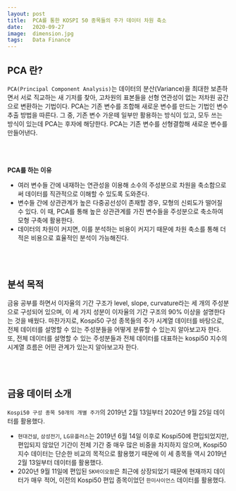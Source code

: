 ```yaml
---
layout: post
title:  PCA를 통한 KOSPI 50 종목들의 주가 데이터 차원 축소
date:   2020-09-27
image:  dimension.jpg
tags:   Data Finance
---
```

## PCA 란?

`PCA(Principal Component Analysis)`는 데이터의 분산(Variance)을 최대한 보존하면서 서로 직교하는 새 기저를 찾아, 고차원의 표본들을 선형 연관성이 없는 저차원 공간으로 변환하는 기법이다. PCA는 기존 변수를 조합해 새로운 변수를 만드는 기법인 변수추출 방법을 따른다. 그 중, 기존 변수 가운떼 일부만 활용하는 방식이 있고, 모두 쓰는 방식이 있는데 PCA는 후자에 해당한다. PCA는 기존 변수를 선형결합해 새로운 변수를 만들어낸다.<BR/><BR/><BR/><BR/>

**PCA를 하는 이유**<BR/>
* 여러 변수들 간에 내재하는 연관성을 이용해 소수의 주성분으로 차원을 축소함으로써 데이터를 직관적으로 이해할 수 있도록 도와준다.
* 변수들 간에 상관관계가 높은 다중공선성이 존재할 경우, 모형의 신뢰도가 떨어질 수 있다. 이 때, PCA를 통해 높은 상관관계를 가진 변수들을 주성분으로 축소하여 모형 구축에 활용한다.
* 데이터의 차원이 커지면, 이를 분석하는 비용이 커지기 때문에 차원 축소를 통해 더 적은 비용으로 효율적인 분석이 가능해진다.<BR/><BR/><BR/><BR/>

## 분석 목적

금융 공부를 하면서 이자율의 기간 구조가 level, slope, curvature라는 세 개의 주성분으로 구성되어 있으며, 이 세 가지 성분이 이자율의 기간 구조의 90% 이상을 설명한다는 것을 배웠다. 마찬가지로, Kospi50 구성 종목들의 주가 시계열 데이터를 바탕으로, 전체 데이터를 설명할 수 있는 주성분들을 어떻게 분류할 수 있는지 알아보고자 한다. 또, 전체 데이터를 설명할 수 있는 주성분들과 전체 데이터를 대표하는 kospi50 지수의 시계열 흐름은 어떤 관계가 있는지 알아보고자 한다.<BR/><BR/><BR/><BR/>

## 금융 데이터 소개

`Kospi50 구성 종목 50개의 개별 주가`의 2019년 2월 13일부터 2020년 9월 25일 데이터를 활용했다.<BR/>
* `현대건설`, `삼성전기`, `LG유플러스`는 2019년 6월 14일 이후로 Kospi50에 편입되었지만, 편입되지 않았던 기간이 전체 기간 중 매우 많은 비중을 차지하지 않으며, Kospi50 지수 데이터는 단순한 비교의 목적으로 활용했기 때문에 이 세 종목들 역시 2019년 2월 13일부터 데이터를 활용했다.
* 2020년 9월 11일에 편입된 `SK바이오팜`은 최근에 상장되었기 때문에 현재까지 데이터가 매우 적어, 이전의 Kospi50 편입 종목이었던 `한미사이언스` 데이터를 활용했다.
